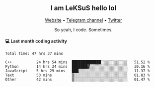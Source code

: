 <h2 align="center">I am LeKSuS hello lol</h2>
<div align="center">
  <a href="https://leksus.net">Website</a> •
  <a href="https://t.me/leksus_was_here">Telegram channel</a> •
  <a href="https://twitter.com/___LeKSuS___">Twitter</a>
</div>
<p align="center">So yeah, I code. Sometimes.</p>

#### :computer: Last month coding activity
<!--START_SECTION:waka-->

```text
Total Time: 47 hrs 37 mins

C++           24 hrs 54 mins  █████████████░░░░░░░░░░░░   51.52 %
Python        14 hrs 34 mins  ███████▓░░░░░░░░░░░░░░░░░   30.16 %
JavaScript    5 hrs 29 mins   ███░░░░░░░░░░░░░░░░░░░░░░   11.37 %
Text          53 mins         ▒░░░░░░░░░░░░░░░░░░░░░░░░   01.83 %
Other         42 mins         ▒░░░░░░░░░░░░░░░░░░░░░░░░   01.47 %
```

<!--END_SECTION:waka-->

<!-- flag{4_l0t_0f_1nter35t1ng_th1ng5_4r3_1n_publ1c_d0m41n} -->
